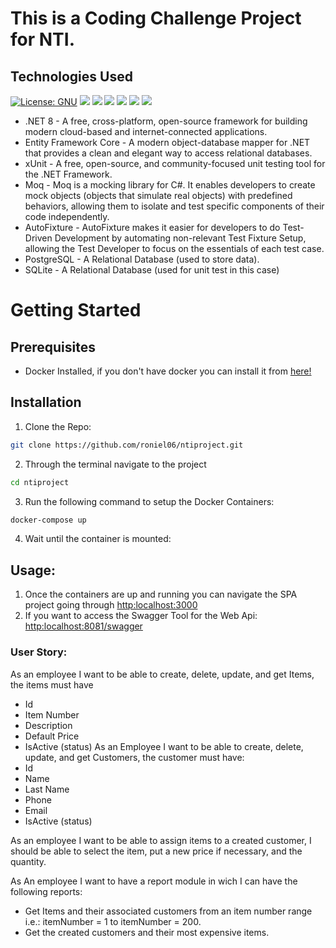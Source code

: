 ﻿# This is a Coding Challenge Project for NTI. 

## Technologies Used
[![License: GNU](https://img.shields.io/badge/License-GNU%20GPL-blue)](https://www.gnu.org/licenses/gpl-3.0) ![](https://img.shields.io/badge/.NET_Core-blue?logo=.net) ![](https://img.shields.io/badge/Entity_Framework_Core-purple?logo=.net) ![](https://img.shields.io/badge/xUnit-orange?logo=xunit) ![](https://img.shields.io/badge/-ReactJs-61DAFB?logo=react) ![](https://img.shields.io/badge/PostgreSQL-316192?style=for-the-badge&logo=postgresql&logoColor=white) ![](https://img.shields.io/badge/SQLite-07405E?style=for-the-badge&logo=sqlite&logoColor=white)
- .NET 8 - A free, cross-platform, open-source framework for building modern cloud-based and internet-connected applications.
- Entity Framework Core - A modern object-database mapper for .NET that provides a clean and elegant way to access relational databases.
- xUnit - A free, open-source, and community-focused unit testing tool for the .NET Framework.
- Moq - Moq is a mocking library for C#. It enables developers to create mock objects (objects that simulate real objects) with predefined behaviors, allowing them to isolate and test specific components of their code independently.
- AutoFixture - AutoFixture makes it easier for developers to do Test-Driven Development by automating non-relevant Test Fixture Setup, allowing the Test Developer to focus on the essentials of each test case.
- PostgreSQL - A Relational Database (used to store data).
- SQLite - A Relational Database (used for unit test in this case)


# Getting Started

## Prerequisites
- Docker Installed, if you don't have docker you can install it from [here!](https://docs.docker.com/get-docker/)

## Installation

1. Clone the Repo:
```bash
git clone https://github.com/roniel06/ntiproject.git
```
2. Through the terminal navigate to the project
  ```bash
cd ntiproject
```
3. Run the following command to setup the Docker Containers:
```bash
docker-compose up
   ```
4. Wait until the container is mounted:

## Usage:
1. Once the containers are up and running you can navigate the SPA project going through
   [http:localhost:3000](http:localhost:3000)
2. If you want to access the Swagger Tool for the Web Api:
   [http:localhost:8081/swagger](http:localhost:8081/swagger)
 
### User Story:
As an employee I want to be able to create, delete, update, and get Items, the items must have
 - Id
 - Item Number
 - Description
 - Default Price
 - IsActive (status)
As an Employee I want to be able to create, delete, update, and get Customers, the customer must have:
 - Id
 - Name
 - Last Name
 - Phone
 - Email
 - IsActive (status)

 As an employee I want to be able to assign items to a created customer, I should be able to select the item, put a new price if necessary, and the quantity. 

 As An employee I want to have a report module in wich I can have the following reports:
  - Get Items and their associated customers from an item number range i.e.: itemNumber = 1 to itemNumber = 200.
  - Get the created customers and their most expensive items.


